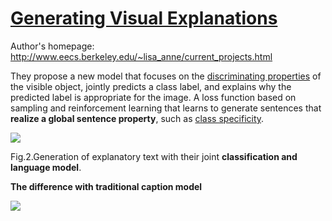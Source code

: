 # [Generating Visual Explanations](http://arxiv.org/pdf/1603.08507.pdf)

Author's homepage: http://www.eecs.berkeley.edu/~lisa_anne/current_projects.html

They propose a new model that focuses on the [discriminating properties](http://dict.youdao.com/w/discriminating/#keyfrom=dict.top) of the visible object, jointly predicts a class label, and explains why the predicted label is appropriate for the image. A loss function based on sampling and reinforcement learning that learns to generate sentences that **realize a global sentence property**, such as [class specificity](http://dict.youdao.com/w/class%20specificity/#keyfrom=dict.top).



![](https://ai2-s2-public.s3.amazonaws.com/figures/2016-03-25/e32dcf5aa3c28e6fbf4da381e03f1bea73e4f1b0/2-Figure2-1.png)

Fig.2.Generation of explanatory text with their joint **classification and language model**. 

**The difference with traditional caption model**

![](https://ai2-s2-public.s3.amazonaws.com/figures/2016-03-25/e32dcf5aa3c28e6fbf4da381e03f1bea73e4f1b0/4-Figure3-1.png)




